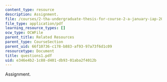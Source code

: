 ```yaml
---
content_type: resource
description: Assignment.
file: /courses/2-tha-undergraduate-thesis-for-course-2-a-january-iap-2007/e346e4b21c88d401db9301aba2f4012b_questions1.pdf
file_type: application/pdf
learning_resource_types: []
ocw_type: OCWFile
parent_title: Related Resources
parent_type: CourseSection
parent_uid: 66f10736-c178-b883-af93-97a73f6d1c09
resourcetype: Document
title: questions1.pdf
uid: e346e4b2-1c88-d401-db93-01aba2f4012b
---
```

Assignment.

